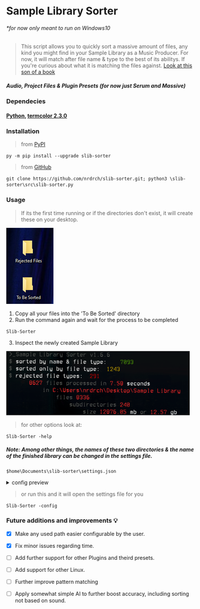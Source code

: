 # Sample Library Sorter
###### *for now only meant to run on Windows10
> This script allows you to quickly sort a massive amount of files, any kind you might find in your Sample Library as a Music Producer. For now, it will match after file name & type to the best of its abilitys. If you're curious about what it is matching the files against. [Look at this son of a book](src/slib-sorter.py#L161-204)
##### Audio, Project Files & Plugin Presets (for now just Serum and Massive)
### Dependecies 
#### [Python](https://www.python.org/downloads/), [termcolor 2.3.0 ](https://pypi.org/project/termcolor/)
### Installation 
> from [PyPI](https://pypi.org/)
```
py -m pip install --upgrade slib-sorter
```
> from [GitHub ](https://github.com/nrdrch/slib-sorter.git)
```
git clone https://github.com/nrdrch/slib-sorter.git; python3 \slib-sorter\src\slib-sorter.py
```

### Usage 

> If its the first time running or if the directories don't exist, it will create these on your desktop.

<img src="examples/direxample.png">

1. Copy all your files into the 'To Be Sorted' directory
2. Run the command again and wait for the process to be completed 
```
Slib-Sorter
```
3. Inspect the newly created Sample Library

<img src="examples/outputstatistics.png">


> for other options look at:
```
Slib-Sorter -help
```
##### Note: Among other things, the names of these two directories & the name of the finished library can be changed in the settings file. 
```
$home\Documents\slib-sorter\settings.json
```
<details>
<summary>
config preview
</summary>
<img src ="examples/settings.png"> 
</details>

> or run this and it will open the settings file for you
```
Slib-Sorter -config
```


### Future additions and improvements :bulb:  
- [x] Make any used path easier configurable by the user.
- [x] Fix minor issues regarding time.
- [ ] Add further support for other Plugins and theird presets.
- [ ] Add support for other Linux.
- [ ] Further improve pattern matching
- [ ] Apply somewhat simple AI to further boost accuracy, including sorting not based on sound.




